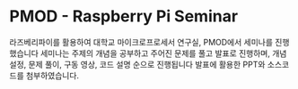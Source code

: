 # PMOD - Raspberry Pi Seminar 

라즈베리파이를 활용하여 대학교 마이크로프로세서 연구실, PMOD에서 세미나를 진행했습니다
세미나는 주제의 개념을 공부하고 주어진 문제를 풀고 발표로 진행하며, 개념 설정, 문제 풀이, 구동 영상, 코드 설명 순으로 진행됩니다
발표에 활용한 PPT와 소스코드를 첨부하였습니다.
